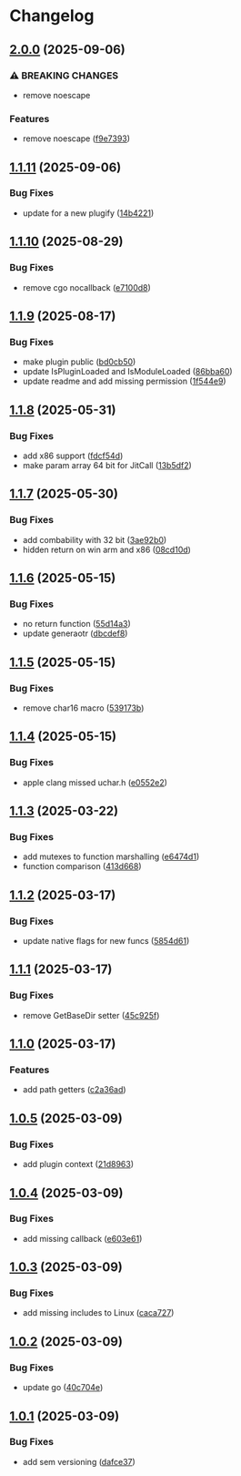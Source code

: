 # Changelog

## [2.0.0](https://github.com/untrustedmodders/go-plugify/compare/v1.1.11...v2.0.0) (2025-09-06)


### ⚠ BREAKING CHANGES

* remove noescape

### Features

* remove noescape ([f9e7393](https://github.com/untrustedmodders/go-plugify/commit/f9e739315755d0a36e134782a558831bbd97fb48))

## [1.1.11](https://github.com/untrustedmodders/go-plugify/compare/v1.1.10...v1.1.11) (2025-09-06)


### Bug Fixes

* update for a new plugify ([14b4221](https://github.com/untrustedmodders/go-plugify/commit/14b42212c218629e787e89575fef829be9173240))

## [1.1.10](https://github.com/untrustedmodders/go-plugify/compare/v1.1.9...v1.1.10) (2025-08-29)


### Bug Fixes

* remove cgo nocallback ([e7100d8](https://github.com/untrustedmodders/go-plugify/commit/e7100d83fa713a6099ac9760850e2e1c1b95d097))

## [1.1.9](https://github.com/untrustedmodders/go-plugify/compare/v1.1.8...v1.1.9) (2025-08-17)


### Bug Fixes

* make plugin public ([bd0cb50](https://github.com/untrustedmodders/go-plugify/commit/bd0cb503fbe86118c5986008a9295d5d116fd54d))
* update IsPluginLoaded and IsModuleLoaded ([86bba60](https://github.com/untrustedmodders/go-plugify/commit/86bba60d25adcd7d6422feb3eb192f1c5266a72f))
* update readme and add missing permission ([1f544e9](https://github.com/untrustedmodders/go-plugify/commit/1f544e93ce0fdeffc5b06332c7072b216fef1c46))

## [1.1.8](https://github.com/untrustedmodders/go-plugify/compare/v1.1.7...v1.1.8) (2025-05-31)


### Bug Fixes

* add x86 support ([fdcf54d](https://github.com/untrustedmodders/go-plugify/commit/fdcf54d7f3af5dc51e29ec688b485dfbeaa0c6ee))
* make param array 64 bit for JitCall ([13b5df2](https://github.com/untrustedmodders/go-plugify/commit/13b5df221a490343a66b2a7a3e000aa95fd7eaf5))

## [1.1.7](https://github.com/untrustedmodders/go-plugify/compare/v1.1.6...v1.1.7) (2025-05-30)


### Bug Fixes

* add combability with 32 bit ([3ae92b0](https://github.com/untrustedmodders/go-plugify/commit/3ae92b0ecd2170e892e9a1d6a0378bc3fd72954b))
* hidden return on win arm and x86 ([08cd10d](https://github.com/untrustedmodders/go-plugify/commit/08cd10df93c2cb1f4182c64834f4384195dccead))

## [1.1.6](https://github.com/untrustedmodders/go-plugify/compare/v1.1.5...v1.1.6) (2025-05-15)


### Bug Fixes

* no return function ([55d14a3](https://github.com/untrustedmodders/go-plugify/commit/55d14a373531c3840a35c4a6f159e728cc192d7d))
* update generaotr ([dbcdef8](https://github.com/untrustedmodders/go-plugify/commit/dbcdef88cb33738c71e6d7041d34922dfef61da0))

## [1.1.5](https://github.com/untrustedmodders/go-plugify/compare/v1.1.4...v1.1.5) (2025-05-15)


### Bug Fixes

* remove char16 macro ([539173b](https://github.com/untrustedmodders/go-plugify/commit/539173b086d86aa6d3b1db2b9e1bed4a8ffccb6f))

## [1.1.4](https://github.com/untrustedmodders/go-plugify/compare/v1.1.3...v1.1.4) (2025-05-15)


### Bug Fixes

* apple clang missed uchar.h ([e0552e2](https://github.com/untrustedmodders/go-plugify/commit/e0552e2e6da440c700d38b82329d9bc40419f482))

## [1.1.3](https://github.com/untrustedmodders/go-plugify/compare/v1.1.2...v1.1.3) (2025-03-22)


### Bug Fixes

* add mutexes to function marshalling ([e6474d1](https://github.com/untrustedmodders/go-plugify/commit/e6474d160be90bd3f6b54de7a7f4e05aa803780f))
* function comparison ([413d668](https://github.com/untrustedmodders/go-plugify/commit/413d668bab8cc76a7e6f7d6daeb0f44c503b874e))

## [1.1.2](https://github.com/untrustedmodders/go-plugify/compare/v1.1.1...v1.1.2) (2025-03-17)


### Bug Fixes

* update native flags for new funcs ([5854d61](https://github.com/untrustedmodders/go-plugify/commit/5854d6141a64628c0a8a11d1e19f083d73e57f10))

## [1.1.1](https://github.com/untrustedmodders/go-plugify/compare/v1.1.0...v1.1.1) (2025-03-17)


### Bug Fixes

* remove GetBaseDir setter ([45c925f](https://github.com/untrustedmodders/go-plugify/commit/45c925f36fad17505de7239fe074be4ac42afaab))

## [1.1.0](https://github.com/untrustedmodders/go-plugify/compare/v1.0.5...v1.1.0) (2025-03-17)


### Features

* add path getters ([c2a36ad](https://github.com/untrustedmodders/go-plugify/commit/c2a36ad23768a6b14c2d7e865a1155c4c40af2e0))

## [1.0.5](https://github.com/untrustedmodders/go-plugify/compare/v1.0.4...v1.0.5) (2025-03-09)


### Bug Fixes

* add plugin context ([21d8963](https://github.com/untrustedmodders/go-plugify/commit/21d8963ae1b1382d42c1185ad1ee838269475924))

## [1.0.4](https://github.com/untrustedmodders/go-plugify/compare/v1.0.3...v1.0.4) (2025-03-09)


### Bug Fixes

* add missing callback ([e603e61](https://github.com/untrustedmodders/go-plugify/commit/e603e6121957e223086937b5555b7a27362d6bc7))

## [1.0.3](https://github.com/untrustedmodders/go-plugify/compare/v1.0.2...v1.0.3) (2025-03-09)


### Bug Fixes

* add missing includes to Linux ([caca727](https://github.com/untrustedmodders/go-plugify/commit/caca7278f5a7e84554c75382c660af01a41c89ca))

## [1.0.2](https://github.com/untrustedmodders/go-plugify/compare/v1.0.1...v1.0.2) (2025-03-09)


### Bug Fixes

* update go ([40c704e](https://github.com/untrustedmodders/go-plugify/commit/40c704e295733f1b94ffd324e52890f4a88a0ec7))

## [1.0.1](https://github.com/untrustedmodders/go-plugify/compare/v1.0.0...v1.0.1) (2025-03-09)


### Bug Fixes

* add sem versioning ([dafce37](https://github.com/untrustedmodders/go-plugify/commit/dafce37c4800140d082011beb027cb1799391f43))
